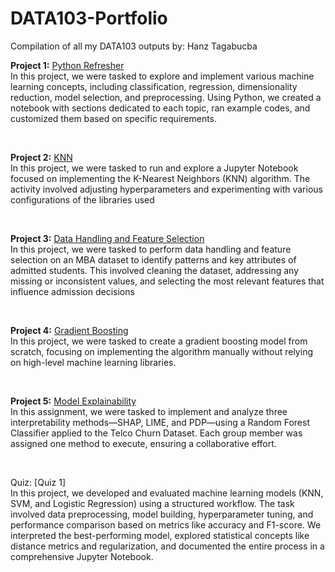 # DATA103-Portfolio
Compilation of all my DATA103 outputs by: Hanz Tagabucba

**Project 1:** [Python Refresher](https://github.com/hanzoffcodes/DATA103-Portfolio/tree/main/Python%20Refresher)
</br>
  In this project, we were tasked to explore and implement various machine learning concepts, including classification, regression, dimensionality reduction, model selection, and preprocessing. Using Python, we created a notebook with sections dedicated to each topic, ran example codes, and customized them based on specific requirements. 

</br>

**Project 2:** [KNN](https://github.com/hanzoffcodes/DATA103-Portfolio/tree/main/KNN%20Classifier)
</br>
  In this project, we were tasked to run and explore a Jupyter Notebook focused on implementing the K-Nearest Neighbors (KNN) algorithm. The activity involved adjusting hyperparameters and experimenting with various configurations of the libraries used

</br>

**Project 3:** [Data Handling and Feature Selection](https://github.com/hanzoffcodes/DATA103-Portfolio/tree/main/Feature%20Selection%20and%20Data%20Handling)
</br>
  In this project, we were tasked to perform data handling and feature selection on an MBA dataset to identify patterns and key attributes of admitted students. This involved cleaning the dataset, addressing any missing or inconsistent values, and selecting the most relevant features that influence admission decisions
  
</br>

  
**Project 4:** [Gradient Boosting](https://github.com/hanzoffcodes/DATA103-Portfolio/tree/main/Gradient%20Boosting)
</br>
In this project, we were tasked to create a gradient boosting model from scratch, focusing on implementing the algorithm manually without relying on high-level machine learning libraries.

</br>

**Project 5:** [Model Explainability](https://github.com/hanzoffcodes/DATA103-Portfolio/tree/main/Model%20Explainability)
</br>
In this assignment, we were tasked to implement and analyze three interpretability methods—SHAP, LIME, and PDP—using a Random Forest Classifier applied to the Telco Churn Dataset. Each group member was assigned one method to execute, ensuring a collaborative effort. 

</br>

Quiz: [Quiz 1]
</br>
In this project, we developed and evaluated machine learning models (KNN, SVM, and Logistic Regression) using a structured workflow. The task involved data preprocessing, model building, hyperparameter tuning, and performance comparison based on metrics like accuracy and F1-score. We interpreted the best-performing model, explored statistical concepts like distance metrics and regularization, and documented the entire process in a comprehensive Jupyter Notebook.
